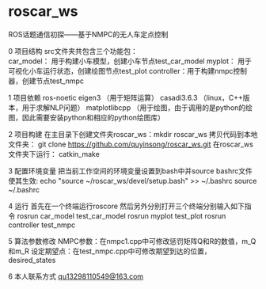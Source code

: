 # roscar_ws
ROS话题通信初探——基于NMPC的无人车定点控制

0 项目结构
src文件夹共包含三个功能包：  
car_model： 用于构建小车模型，创建小车节点test_car_model
myplot：    用于可视化小车运行状态，创建绘图节点test_plot
controller：用于构建nmpc控制器，创建节点test_nmpc

1 项目依赖
ros-noetic
eigen3         （用于矩阵运算）
casadi3.6.3    （linux，C++版本，用于求解NLP问题）
matplotlibcpp  （用于绘图，由于调用的是python的绘图，因此需要安装python和相应的python绘图库）

2 项目构建
在主目录下创建文件夹roscar_ws：mkdir roscar_ws
拷贝代码到本地文件夹：         git clone https://github.com/quyinsong/roscar_ws.git
在roscar_ws文件夹下运行：     catkin_make

3 配置环境变量
把当前工作空间的环境变量设置到bash中并source bashrc文件使其生效:
echo "source ~/roscar_ws/devel/setup.bash" >> ~/.bashrc
source ~/.bashrc

4 运行
首先在一个终端运行roscore
然后另外分别打开三个终端分别输入如下指令
rosrun car_model test_car_model
rosrun myplot test_plot
rosrun controller test_nmpc

5 算法参数修改
NMPC参数：在nmpc1.cpp中可修改惩罚矩阵Q和R的数值，m_Q和m_R
设定期望点：在test_nmpc.cpp中可修改期望到达的位置，desired_states

6 本人联系方式
qu13298110549@163.com


